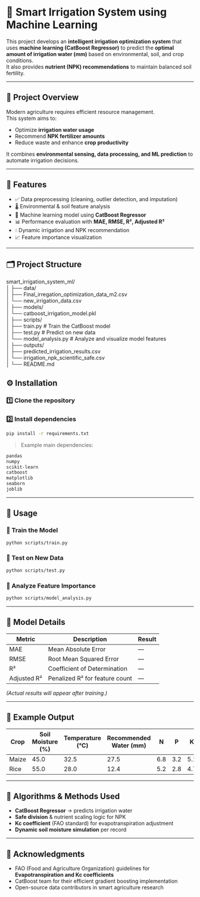 # 🌱 Smart Irrigation System using Machine Learning

This project develops an **intelligent irrigation optimization system** that uses **machine learning (CatBoost Regressor)** to predict the **optimal amount of irrigation water (mm)** based on environmental, soil, and crop conditions.  
It also provides **nutrient (NPK) recommendations** to maintain balanced soil fertility.

---

## 📘 Project Overview

Modern agriculture requires efficient resource management.  
This system aims to:
- Optimize **irrigation water usage**
- Recommend **NPK fertilizer amounts**
- Reduce waste and enhance **crop productivity**

It combines **environmental sensing, data processing, and ML prediction** to automate irrigation decisions.

---

## 🧩 Features

- ✅ Data preprocessing (cleaning, outlier detection, and imputation)
- 🌡️ Environmental & soil feature analysis
- 🧠 Machine learning model using **CatBoost Regressor**
- 📊 Performance evaluation with **MAE, RMSE, R², Adjusted R²**
- 💧 Dynamic irrigation and NPK recommendation
- 📈 Feature importance visualization

---

## 🗂️ Project Structure

smart_irrigation_system_ml/                                                                                                                                           
│
├── data/                                                                                                                                                                  
│   ├── Final_irregation_optimization_data_m2.csv                                                                                                                                                                                          
│   └── new_irrigation_data.csv                                                                                                                                                                  
│
├── models/                                                                                                                                                                  
│   └── catboost_irrigation_model.pkl                                                                                                                                                                  
│
├── scripts/                                                                                                                                                                  
│   ├── train.py              # Train the CatBoost model                                                                                                                                                                  
│   ├── test.py               # Predict on new data                                                                                                                                                                  
│   └── model_analysis.py     # Analyze and visualize model features                                                                                                                                                                  
│
├── outputs/                                                                                                                                                                  
│   ├── predicted_irrigation_results.csv                                                                                                                                                                  
│   └── irrigation_npk_scientific_safe.csv                                                                                                                                                                  
│
└── README.md


## ⚙️ Installation

### 1️⃣ Clone the repository


### 2️⃣ Install dependencies

```bash
pip install -r requirements.txt
```

> Example main dependencies:

```txt
pandas
numpy
scikit-learn
catboost
matplotlib
seaborn
joblib
```

---

## 🚀 Usage

### 🔹 Train the Model

```bash
python scripts/train.py
```

### 🔹 Test on New Data

```bash
python scripts/test.py
```

### 🔹 Analyze Feature Importance

```bash
python scripts/model_analysis.py
```

---

## 🧠 Model Details

| Metric      | Description                    | Result |
| ----------- | ------------------------------ | ------ |
| MAE         | Mean Absolute Error            | —      |
| RMSE        | Root Mean Squared Error        | —      |
| R²          | Coefficient of Determination   | —      |
| Adjusted R² | Penalized R² for feature count | —      |

*(Actual results will appear after training.)*

---

## 🌾 Example Output

| Crop  | Soil Moisture (%) | Temperature (°C) | Recommended Water (mm) | N   | P   | K   |
| ----- | ----------------- | ---------------- | ---------------------- | --- | --- | --- |
| Maize | 45.0              | 32.5             | 27.5                   | 6.8 | 3.2 | 5.1 |
| Rice  | 55.0              | 28.0             | 12.4                   | 5.2 | 2.8 | 4.7 |

---

## 🧮 Algorithms & Methods Used

* **CatBoost Regressor** → predicts irrigation water
* **Safe division** & nutrient scaling logic for NPK
* **Kc coefficient** (FAO standard) for evapotranspiration adjustment
* **Dynamic soil moisture simulation** per record


---


## 🌟 Acknowledgments

* FAO (Food and Agriculture Organization) guidelines for **Evapotranspiration and Kc coefficients**
* CatBoost team for their efficient gradient boosting implementation
* Open-source data contributors in smart agriculture research

